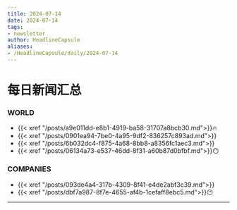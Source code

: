 ```yaml
---
title: 2024-07-14
date: 2024-07-14
tags: 
- newsletter
author: HeadlineCapsule
aliases: 
- /HeadlineCapsule/daily/2024-07-14
---
```


# 每日新闻汇总

### WORLD

- {{< xref "/posts/a9e011dd-e8b1-4919-ba58-31707a8bcb30.md">}}🔥
- {{< xref "/posts/0901ea94-7be0-4a95-9df2-836257c893ad.md">}}
- {{< xref "/posts/6b032dc4-f875-4a68-8bb8-a8356fc1aec3.md">}}
- {{< xref "/posts/06134a73-e537-46dd-8f31-a60b87d0bfbf.md">}}😶

### COMPANIES

- {{< xref "/posts/093de4a4-317b-4309-8f41-e4de2abf3c39.md">}}
- {{< xref "/posts/dbf7a987-8f7e-4655-af4b-1cefaff8ebc5.md">}}😶

---

